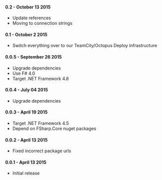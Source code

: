 #### 0.2 - October 13 2015
* Update references
* Moving to connection strings

#### 0.1 - October 2 2015
* Switch everything over to our TeamCity/Octopus Deploy infrastructure

#### 0.0.5 - September 26 2015
* Upgrade dependencies
* Use F# 4.0
* Target .NET Framework 4.6

#### 0.0.4 - July 04 2015
* Upgrade dependencies

#### 0.0.3 - April 19 2015
* Target .NET Framework 4.5
* Depend on FSharp.Core nuget packages

#### 0.0.2 - April 13 2015
* Fixed incorrect package urls

#### 0.0.1 - April 13 2015
* Initial release

